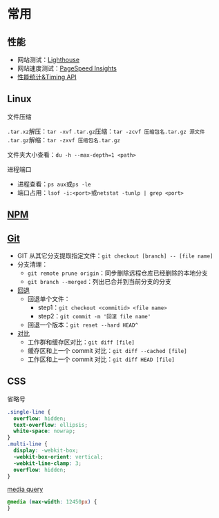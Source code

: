 # 常用

## 性能

- 网站测试：[Lighthouse](https://developers.google.com/web/tools/lighthouse)
- 网站速度测试：[PageSpeed Insights](https://developers.google.com/speed/pagespeed/insights/)
- [性能统计&Timing API](../10-Optimize/01.性能统计.md)

## Linux

文件压缩

`.tar.xz`解压：`tar -xvf`
`.tar.gz`压缩：`tar -zcvf 压缩包名.tar.gz 源文件`
`.tar.gz`解缩：`tar -zxvf 压缩包名.tar.gz`

文件夹大小查看：`du -h --max-depth=1 <path>`

进程端口

- 进程查看：`ps aux`或`ps -le`
- 端口占用：`lsof -i:<port>`或`netstat -tunlp | grep <port>`

## [NPM](./NPM.md)

## [Git](../07.基础/03-Git/CommonCommands.md)

- GIT 从其它分支提取指定文件：`git checkout [branch] -- [file name]`
- 分支清理：
  - `git remote prune origin`：同步删除远程仓库已经删除的本地分支
  - `git branch --merged`：列出已合并到当前分支的分支
- [回退](../07.基础/03-Git/RollBack.md)
  - 回退单个文件：
    - step1：`git checkout <commitid> <file name>`
    - step2：`git commit -m '回滚 file name'`
  - 回退一个版本：`git reset --hard HEAD^`
- [对比](../07.基础/03-Git/Diff.md)
  - 工作群和缓存区对比：`git diff [file]`
  - 缓存区和上一个 commit 对比：`git diff --cached [file]`
  - 工作区和上一个 commit 对比：`git diff HEAD [file]`

## CSS

省略号

```css
.single-line {
  overflow: hidden;
  text-overflow: ellipsis;
  white-space: nowrap;
}
.multi-line {
  display: -webkit-box;
  -webkit-box-orient: vertical;
  -webkit-line-clamp: 3;
  overflow: hidden;
}
```

[media query](../04-CSS/02.CSS3/03.CSS3-媒体查询.md)

```css
@media (max-width: 12450px) {
}
```
